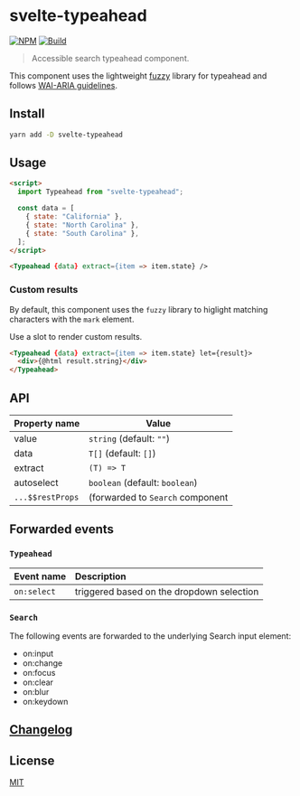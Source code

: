 # svelte-typeahead

[![NPM][npm]][npm-url]
[![Build][build]][build-badge]

> Accessible search typeahead component.

This component uses the lightweight [fuzzy](https://github.com/mattyork/fuzzy) library for typeahead and follows [WAI-ARIA guidelines](https://www.w3.org/TR/wai-aria-practices/examples/combobox/aria1.1pattern/listbox-combo.html).

## Install

```bash
yarn add -D svelte-typeahead
```

## Usage

```html
<script>
  import Typeahead from "svelte-typeahead";

  const data = [
    { state: "California" },
    { state: "North Carolina" },
    { state: "South Carolina" },
  ];
</script>

<Typeahead {data} extract={item => item.state} />
```

### Custom results

By default, this component uses the `fuzzy` library to higlight matching characters with the `mark` element.

Use a slot to render custom results.

```html
<Typeahead {data} extract={item => item.state} let={result}>
  <div>{@html result.string}</div>
</Typeahead>
```

## API

| Property name    | Value                            |
| ---------------- | -------------------------------- |
| value            | `string` (default: `""`)         |
| data             | `T[]` (default: `[]`)            |
| extract          | `(T) => T`                       |
| autoselect       | `boolean` (default: `boolean`)   |
| `...$$restProps` | (forwarded to `Search` component |

## Forwarded events

### `Typeahead`

| Event name  | Description                               |
| :---------- | :---------------------------------------- |
| `on:select` | triggered based on the dropdown selection |

### `Search`

The following events are forwarded to the underlying Search input element:

- on:input
- on:change
- on:focus
- on:clear
- on:blur
- on:keydown

## [Changelog](CHANGELOG.md)

## License

[MIT](LICENSE)

[npm]: https://img.shields.io/npm/v/svelte-typeahead.svg?color=blue
[npm-url]: https://npmjs.com/package/svelte-typeahead
[build]: https://travis-ci.com/metonym/svelte-typeahead.svg?branch=master
[build-badge]: https://travis-ci.com/metonym/svelte-typeahead
